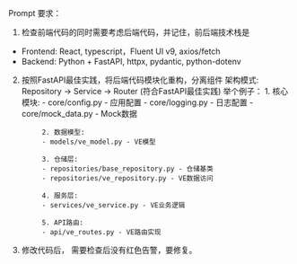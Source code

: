 Prompt 要求： 

1. 检查前端代码的同时需要考虑后端代码，并记住，前后端技术栈是
- Frontend: React, typescript，Fluent UI v9, axios/fetch
- Backend: Python + FastAPI, httpx, pydantic, python-dotenv
2. 按照FastAPI最佳实践，将后端代码模块化重构，分离组件
   架构模式: Repository → Service → Router (符合FastAPI最佳实践)
   举个例子：
            1. 核心模块:
            - core/config.py - 应用配置
            - core/logging.py - 日志配置
            - core/mock_data.py - Mock数据

            2. 数据模型:
            - models/ve_model.py - VE模型

            3. 仓储层:
            - repositories/base_repository.py - 仓储基类
            - repositories/ve_repository.py - VE数据访问

            4. 服务层:
            - services/ve_service.py - VE业务逻辑

            5. API路由:
            - api/ve_routes.py - VE路由实现

<!-- 3. 按照: React, typescript，Fluent UI v9最佳实践，将前端代码模块化重构，分离组件 -->
3. 修改代码后， 需要检查后没有红色告警，要修复。


